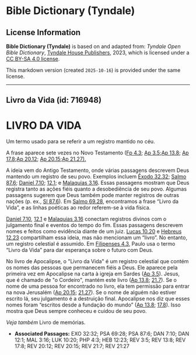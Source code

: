 # Bible Dictionary (Tyndale)

## License Information

**Bible Dictionary (Tyndale)** is based on and adapted from: _Tyndale Open Bible Dictionary_, [Tyndale House Publishers](https://tyndaleopenresources.com/), 2023, which is licensed under a [CC BY-SA 4.0 license](https://creativecommons.org/licenses/by-sa/4.0/legalcode.en).

This markdown version (created `2025-10-16`) is provided under the same license.



--------------------------------

## Livro da Vida (id: 716948)

LIVRO DA VIDA
=============

Um termo usado para se referir a um registro mantido no céu.

A frase aparece sete vezes no Novo Testamento ([Fp 4\.3](https://ref.ly/Phil4:3); [Ap 3\.5](https://ref.ly/Rev3:5);[Ap 13\.8](https://ref.ly/Rev13:8); [Ap 17\.8](https://ref.ly/Rev17:8);[Ap 20\.12](https://ref.ly/Rev20:12,Rev20:15); [Ap 20\.15](https://ref.ly/Rev20:12,Rev20:15);[Ap 21\.27\).](https://ref.ly/Rev21:27)

A ideia vem do Antigo Testamento, onde várias passagens descrevem Deus mantendo um registro de seu povo. Exemplos incluem [Êxodo 32\.32](https://ref.ly/Exod32:32); [Salmo 87\.6](https://ref.ly/Ps87:6); [Daniel 7\.10](https://ref.ly/Dan7:10); [12\.1](https://ref.ly/Dan12:1); e [Malaquias 3\.16](https://ref.ly/Mal3:16). Essas passagens mostram que Deus registra tanto as ações fiéis quanto a desobediência de seu povo. Algumas passagens sugerem que Deus também pode manter registros de outras nações (p. ex., [Sl 87\.6](https://ref.ly/Ps87:6)). Em [Salmo 69\.28](https://ref.ly/Ps69:28), encontramos a frase “Livro da Vida”, e as linhas poéticas ao redor referem\-se à vida física.

[Daniel 7\.10](https://ref.ly/Dan7:10), [12\.1](https://ref.ly/Dan12:1) e [Malaquias 3\.16](https://ref.ly/Mal3:16) conectam registros divinos com o julgamento final e eventos do tempo do fim. Essas passagens descrevem nomes e feitos como evidência diante de um juiz. [Lucas 10\.20](https://ref.ly/Luke10:20) e [Hebreus 12\.23](https://ref.ly/Heb12:23) compartilham essa ideia, mas não mencionam um “livro”. No entanto, um registro celestial é assumido. Em [Filipenses 4\.3](https://ref.ly/Phil4:3), Paulo usa o termo “Livro da Vida” para dar esperança sobre o futuro com Deus.

No livro de Apocalipse, o "Livro da Vida" é um registro celestial que contém os nomes das pessoas que permanecem fiéis a Deus. Ele aparece pela primeira vez em Apocalipse na carta à igreja em Sardes ([Ap 3\.5](https://ref.ly/Rev3:5)). Jesus, que é chamado de "o Cordeiro", mantém este livro ([Ap 13\.8](https://ref.ly/Rev13:8); [21\.7](https://ref.ly/Rev21:7)). Se o nome de uma pessoa for encontrado no livro, ela tem permissão para entrar na nova Jerusalém ([Ap 20\.15](https://ref.ly/Rev20:15); [21\.27](https://ref.ly/Rev21:27)). Se o nome de alguém não estiver escrito lá, seu julgamento é a destruição final. Apocalipse nos diz que esses nomes foram “escritos desde a fundação do mundo” ([Ap 13\.8](https://ref.ly/Rev13:8); [17\.8](https://ref.ly/Rev17:8)). Isso mostra que Deus sempre conheceu e cuidou de seu povo.

*Veja também* Livro de memórias.

* **Associated Passages:** EXO 32:32; PSA 69:28; PSA 87:6; DAN 7:10; DAN 12:1; MAL 3:16; LUK 10:20; PHP 4:3; HEB 12:23; REV 3:5; REV 13:8; REV 17:8; REV 20:12; REV 20:15; REV 21:7; REV 21:27

